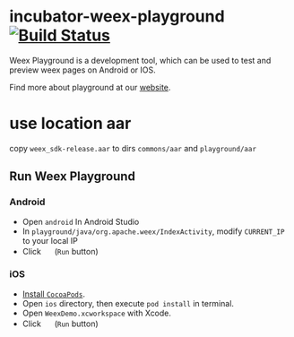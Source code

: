 # incubator-weex-playground [![Build Status](https://travis-ci.org/apache/incubator-weex-playground.svg?branch=master)](https://travis-ci.org/apache/incubator-weex-playground)
Weex Playground is a development tool, which can be used to test and preview weex pages on Android or IOS.

Find more about playground at our [website](https://weex.apache.org/guide/playground.html).

# use location aar
copy `weex_sdk-release.aar` to dirs `commons/aar` and `playground/aar`

## Run Weex Playground
### Android
* Open `android` In Android Studio
* In `playground/java/org.apache.weex/IndexActivity`, modify `CURRENT_IP` to your local IP
* Click <img src="http://gtms04.alicdn.com/tps/i4/TB1wCcqMpXXXXakXpXX3G7tGXXX-34-44.png" height="16" > (`Run` button)

### iOS
* [Install `CocoaPods`](https://guides.cocoapods.org/using/getting-started.html#installation).
* Open `ios` directory, then execute `pod install` in terminal.
* Open `WeexDemo.xcworkspace` with Xcode.
* Click <img src="http://gtms04.alicdn.com/tps/i4/TB1wCcqMpXXXXakXpXX3G7tGXXX-34-44.png" height="16" > (`Run` button)
